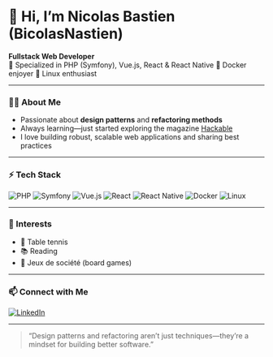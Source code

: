# 👋 Hi, I’m Nicolas Bastien (BicolasNastien)

**Fullstack Web Developer**  
🔹 Specialized in PHP (Symfony), Vue.js, React & React Native 
🔹 Docker enjoyer
🔹 Linux enthusiast

---

### 👨‍💻 About Me

- Passionate about **design patterns** and **refactoring methods**
- Always learning—just started exploring the magazine [Hackable](https://www.hackable.fr/)
- I love building robust, scalable web applications and sharing best practices

---

### ⚡ Tech Stack

![PHP](https://img.shields.io/badge/PHP-777BB4?style=flat&logo=php&logoColor=white)
![Symfony](https://img.shields.io/badge/Symfony-000000?style=flat&logo=symfony&logoColor=white)
![Vue.js](https://img.shields.io/badge/Vue.js-4FC08D?style=flat&logo=vue.js&logoColor=white)
![React](https://img.shields.io/badge/React-61DAFB?style=flat&logo=react&logoColor=black)
![React Native](https://img.shields.io/badge/React_Native-20232A?style=flat&logo=react&logoColor=61DAFB)
![Docker](https://img.shields.io/badge/Docker-2496ED?style=flat&logo=docker&logoColor=white)
![Linux](https://img.shields.io/badge/Linux-FCC624?style=flat&logo=linux&logoColor=black)

---

### 🌟 Interests

- 🏓 Table tennis
- 📚 Reading
- 🎲 Jeux de société (board games)

---

### 📫 Connect with Me

[![LinkedIn](https://img.shields.io/badge/LinkedIn-blue?style=flat&logo=linkedin&logoColor=white)](https://www.linkedin.com/in/nicolas-bastien-96890625a/)

---

> “Design patterns and refactoring aren’t just techniques—they’re a mindset for building better software.”
